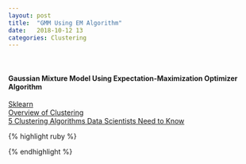 ```yaml
---
layout: post
title:  "GMM Using EM Algorithm"
date:   2018-10-12 13
categories: Clustering
---
```

<br />
<h4>Gaussian Mixture Model Using Expectation-Maximization Optimizer Algorithm</h4>
<a href="http://scikit-learn.org/stable/modules/generated/sklearn.mixture.GaussianMixture.html">
Sklearn
</a>
<br />
<a href="http://scikit-learn.org/stable/modules/clustering.html">
Overview of Clustering
</a>
<br />
<a href="https://towardsdatascience.com/the-5-clustering-algorithms-data-scientists-need-to-know-a36d136ef68">
5 Clustering Algorithms Data Scientists Need to Know
</a>


{% highlight ruby %}



{% endhighlight %}
